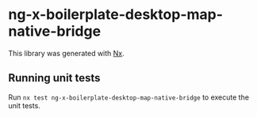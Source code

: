 # ng-x-boilerplate-desktop-map-native-bridge

This library was generated with [Nx](https://nx.dev).

## Running unit tests

Run `nx test ng-x-boilerplate-desktop-map-native-bridge` to execute the unit tests.
